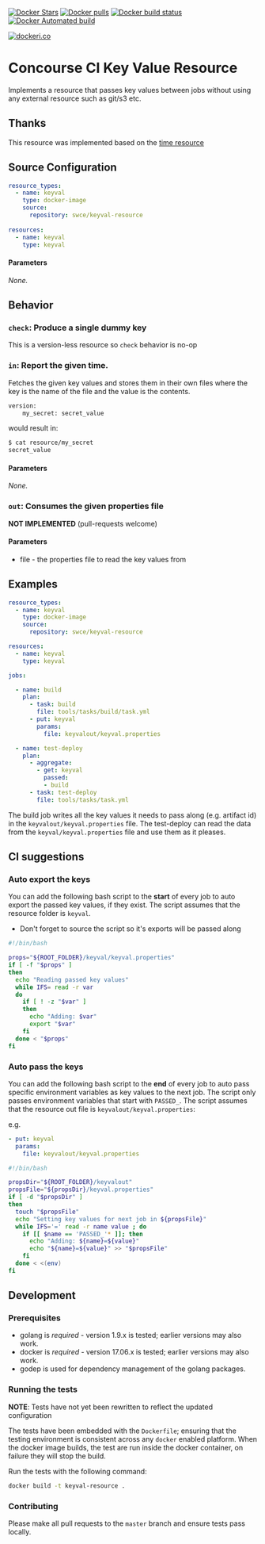 
[![Docker Stars](https://img.shields.io/docker/stars/swce/keyval-resource.svg?style=plastic)](https://registry.hub.docker.com/v2/repositories/swce/keyval-resource/stars/count/)
[![Docker pulls](https://img.shields.io/docker/pulls/swce/keyval-resource.svg?style=plastic)](https://registry.hub.docker.com/v2/repositories/swce/keyval-resource)
[![Docker build status](https://img.shields.io/docker/build/swce/keyval-resource.svg)](https://github.com/swce/keyval-resource)
[![Docker Automated build](https://img.shields.io/docker/automated/swce/keyval-resource.svg)](https://github.com/swce/keyval-resource)

[![dockeri.co](http://dockeri.co/image/swce/keyval-resource)](https://hub.docker.com/r/swce/keyval-resource/)

# Concourse CI Key Value Resource

Implements a resource that passes key values between jobs without using any external resource such as git/s3 etc.

## Thanks

This resource was implemented based on the [time resource](https://github.com/concourse/time-resource)

## Source Configuration

``` YAML
resource_types:
  - name: keyval
    type: docker-image
    source:
      repository: swce/keyval-resource
      
resources:
  - name: keyval
    type: keyval
```

#### Parameters

*None.*

## Behavior

### `check`: Produce a single dummy key

This is a version-less resource so `check` behavior is no-op

### `in`: Report the given time.

Fetches the given key values and stores them in their own files where the
key is the name of the file and the value is the contents.

``` sh
version:
    my_secret: secret_value
```

would result in:

``` sh
$ cat resource/my_secret
secret_value
```

#### Parameters

*None.*

### `out`: Consumes the given properties file

**NOT IMPLEMENTED** (pull-requests welcome)

#### Parameters
- file - the properties file to read the key values from

## Examples

```YAML
resource_types:
  - name: keyval
    type: docker-image
    source:
      repository: swce/keyval-resource

resources:
  - name: keyval
    type: keyval

jobs:

  - name: build
    plan:
      - task: build
        file: tools/tasks/build/task.yml
      - put: keyval
        params:
          file: keyvalout/keyval.properties

  - name: test-deploy
    plan:
      - aggregate:
        - get: keyval
          passed:
          - build
      - task: test-deploy
        file: tools/tasks/task.yml
```

The build job writes all the key values it needs to pass along (e.g. artifact id) in the `keyvalout/keyval.properties` file. 
The test-deploy can read the data from the `keyval/keyval.properties` file and use them as it pleases. 

## CI suggestions

### Auto export the keys

You can add the following bash script to the **start** of every job to auto export the passed key values, if they exist. 
The script assumes that the resource folder is `keyval`. 

* Don't forget to source the script so it's exports will be passed along

```bash
#!/bin/bash

props="${ROOT_FOLDER}/keyval/keyval.properties"
if [ -f "$props" ]
then
  echo "Reading passed key values"
  while IFS= read -r var
  do
    if [ ! -z "$var" ]
    then
      echo "Adding: $var"
      export "$var"
    fi
  done < "$props"
fi

```

### Auto pass the keys

You can add the following bash script to the **end** of every job to auto pass specific environment variables as key values to the next job. 
The script only passes environment variables that start with `PASSED_`. 
The script assumes that the resource out file is `keyvalout/keyval.properties`:

e.g. 
```YAML
- put: keyval
  params:
    file: keyvalout/keyval.properties
``` 

```bash
#!/bin/bash

propsDir="${ROOT_FOLDER}/keyvalout"
propsFile="${propsDir}/keyval.properties"
if [ -d "$propsDir" ]
then
  touch "$propsFile"
  echo "Setting key values for next job in ${propsFile}"
  while IFS='=' read -r name value ; do
    if [[ $name == 'PASSED_'* ]]; then
      echo "Adding: ${name}=${value}"
      echo "${name}=${value}" >> "$propsFile"
    fi
  done < <(env)
fi

```

## Development

### Prerequisites

* golang is *required* - version 1.9.x is tested; earlier versions may also
  work.
* docker is *required* - version 17.06.x is tested; earlier versions may also
  work.
* godep is used for dependency management of the golang packages.

### Running the tests

**NOTE**: Tests have not yet been rewritten to reflect the updated configuration

The tests have been embedded with the `Dockerfile`; ensuring that the testing
environment is consistent across any `docker` enabled platform. When the docker
image builds, the test are run inside the docker container, on failure they
will stop the build.

Run the tests with the following command:

```sh
docker build -t keyval-resource .
```

### Contributing

Please make all pull requests to the `master` branch and ensure tests pass
locally.
